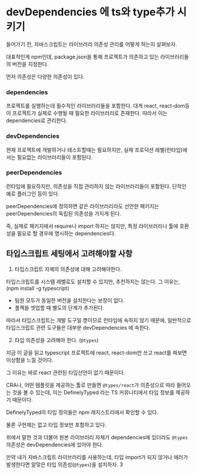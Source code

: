 # devDependencies 에 ts와 type추가 시키기

들어가기 전, 자바스크립트는 라이브러리 의존성 관리를 어떻게 하는지 살펴보자.

대표적인게 npm인데, package.json을 통해 프로젝트가 의존하고 있는 라이브러리들의 버전을 지정한다.

먼저 의존성은 다양한 의존성이 있다.

### dependencies

프로젝트를 실행하는데 필수적인 라이브러리들을 포함한다. 대게 react, react-dom등이 프로젝트가 실제로 수행될 때 필요한 라이브러리로 존재한다. 따라서 이는 dependencies로 관리한다.

### devDependencies

현재 프로젝트에 개발하거나 테스트할때는 필요하지만, 실제 프로덕션 레벨(런타임)에서는 필요없는 라이브러리들이 포함된다.

### peerDependencies

런타임에 필요하지만, 의존성을 직접 관리하지 않는 라이브러리들이 포함된다. 단적인 예로 플러그인 등이 있다.

peerDependencies에 정의하면 같은 라이브러리라도 선언한 패키지는 peerDependencies의 독립된 의존성을 가지게 된다.

즉, 실제로 패키지에서 require나 import 하지는 않지만, 특정 라이브러리나 툴에 호환성을 필요로 할 경우에 명시하는 dependencies다.

## 타입스크립트 세팅에서 고려해야할 사항

1. 타입스크립트 자체의 의존성에 대해 고려해야한다.

타입스크립트를 시스템 레벨로도 설치할 수 있지만, 추천하지는 않는다. 그 이유는, (npm install -g typescript)

- 팀원 모두가 동일한 버전을 설치한다는 보장이 없다.
- 플젝을 셋업할 때 별도의 단계가 추가된다.

따라서 타입스크립트는 개발 도구일 뿐이므로 런타임에 속하지 않기 때문에, 일반적으로 타입스크립트 관련 도구들은 대부분 devDependencies 에 속한다.

2. 타입 의존성을 고려해야 한다. (`@types`)

지금 이 글을 읽고 typescript 프로젝트에 react, react-dom만 쓰고 react를 짜보면 이상함을 느낄 것이다.

그 이유는 바로 react 관련된 타입선언이 없기 때문이다.

CRA나, 어떤 템플릿을 제공하는 툴로 만들면 `@types/react`가 의존성으로 따라 들어오는 것을 볼 수 있는데, 이는 DefinelyTyped 라는 TS 커뮤니티에서 타입 정보를 제공하기 때문이다.

DefinelyTyped의 타입 정의들은 npm 레지스트리에서 확인할 수 있다.

물론 구현체는 없고 타입 정보만 포함하고 있다.

위에서 말한 것과 더불어 원본 라이브러리 자체가 dependencies에 있더라도 `@types`의존성은 devDependencies에 있어야 한다.

만약 내가 자바스크립트 라이브러리를 사용하는데, 타입 import가 되지 않거나 에러가 발생한다면 알맞은 타입 의존성(`@types`)을 설치하자.
3
